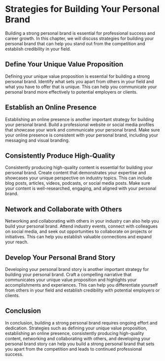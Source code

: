 Strategies for Building Your Personal Brand
====================================================================================

Building a strong personal brand is essential for professional success and career growth. In this chapter, we will discuss strategies for building your personal brand that can help you stand out from the competition and establish credibility in your field.

Define Your Unique Value Proposition
------------------------------------

Defining your unique value proposition is essential for building a strong personal brand. Identify what sets you apart from others in your field and what you have to offer that is unique. This can help you communicate your personal brand more effectively to potential employers or clients.

Establish an Online Presence
----------------------------

Establishing an online presence is another important strategy for building your personal brand. Build a professional website or social media profiles that showcase your work and communicate your personal brand. Make sure your online presence is consistent with your personal brand, including your messaging and visual branding.

Consistently Produce High-Quality
---------------------------------

Consistently producing high-quality content is essential for building your personal brand. Create content that demonstrates your expertise and showcases your unique perspective on industry topics. This can include blog posts, articles, videos, podcasts, or social media posts. Make sure your content is well-researched, engaging, and aligned with your personal brand.

Network and Collaborate with Others
-----------------------------------

Networking and collaborating with others in your industry can also help you build your personal brand. Attend industry events, connect with colleagues on social media, and seek out opportunities to collaborate on projects or initiatives. This can help you establish valuable connections and expand your reach.

Develop Your Personal Brand Story
---------------------------------

Developing your personal brand story is another important strategy for building your personal brand. Craft a compelling narrative that communicates your unique value proposition and highlights your accomplishments and experiences. This can help you differentiate yourself from others in your field and establish credibility with potential employers or clients.

Conclusion
----------

In conclusion, building a strong personal brand requires ongoing effort and dedication. Strategies such as defining your unique value proposition, establishing an online presence, consistently producing high-quality content, networking and collaborating with others, and developing your personal brand story can help you build a strong personal brand that sets you apart from the competition and leads to continued professional success.
